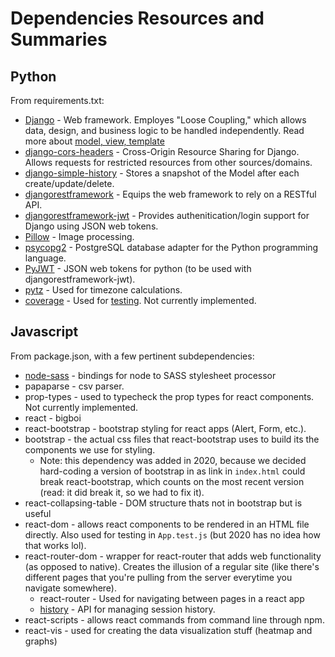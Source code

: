 # Dependencies Resources and Summaries

## Python
From requirements.txt:
 * [Django](https://www.djangoproject.com/) - Web framework. Employes "Loose Coupling," which allows data, design, and business logic to be handled independently. Read more about [model, view, template](https://djangobook.com/mdj2-django-structure/)
 * [django-cors-headers](https://pypi.org/project/django-cors-headers/) - Cross-Origin Resource Sharing for Django. Allows requests for restricted resources from other sources/domains.
 * [django-simple-history](https://django-simple-history.readthedocs.io/en/latest/) - Stores a snapshot of the Model after each create/update/delete.
 * [djangorestframework](https://www.django-rest-framework.org/#example) - Equips the web framework to rely on a RESTful API.
 * [djangorestframework-jwt](https://pypi.org/project/djangorestframework-jwt/) - Provides authenitication/login support for Django using JSON web tokens.
 * [Pillow](https://pillow.readthedocs.io/en/stable/handbook/tutorial.html) - Image processing.
 * [psycopg2](https://www.psycopg.org/docs/usage.html) - PostgreSQL database adapter for the Python programming language. 
 * [PyJWT](https://pyjwt.readthedocs.io/en/latest/) - JSON web tokens for python (to be used with djangorestframework-jwt).
 * [pytz](https://pypi.org/project/pytz/) - Used for timezone calculations.
 * [coverage](https://coverage.readthedocs.io/en/coverage-5.1/) - Used for [testing](https://www.valentinog.com/blog/drf/#django-rest-with-react-a-sprinkle-of-testing). Not currently implemented.

 ## Javascript
 From package.json, with a few pertinent subdependencies:
 * [node-sass](https://www.npmjs.com/package/node-sass) - bindings for node to SASS stylesheet processor
 * papaparse - csv parser.
 * prop-types - used to typecheck the prop types for react components. Not currently implemented.
 * react - bigboi
 * react-bootstrap - bootstrap styling for react apps (Alert, Form, etc.).
 * bootstrap - the actual css files that react-bootstrap uses to build its the components we use for styling.
    * Note: this dependency was added in 2020, because we decided hard-coding a version of bootstrap in as link in `index.html` could break react-bootstrap, which counts on the most recent version (read: it did break it, so we had to fix it).
 * react-collapsing-table - DOM structure thats not in bootstrap but is useful
 * react-dom - allows react components to be rendered in an HTML file directly. Also used for testing in `App.test.js` (but 2020 has no idea how that works lol).
 * react-router-dom - wrapper for react-router that adds web functionality (as opposed to native). Creates the illusion of a regular site (like there's different pages that you're pulling from the server everytime you navigate somewhere).
   * react-router - Used for navigating between pages in a react app
   * [history](https://www.npmjs.com/package/history) - API for managing session history.
 * react-scripts - allows react commands from command line through npm.
 * react-vis - used for creating the data visualization stuff (heatmap and graphs)